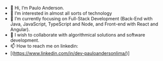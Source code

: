- 👋 Hi, I’m Paulo Anderson.
- 👀 I’m interested in almost all sorts of technology
- 🌱 I’m currently focusing on Full-Stack Development (Back-End with Java, JavaScript, TypeScript and Node, and Front-end with React and Angular).
- 💞️ I wish to collaborate with algorithmical solutions and software development.
- 📫 How to reach me on linkedin:
- [(https://www.linkedin.com/in/dev-pauloandersonlima/)]
<!---
Pucapuka/Pucapuka is a ✨ special ✨ repository because its `README.md` (this file) appears on your GitHub profile.
You can click the Preview link to take a look at your changes.
--->

